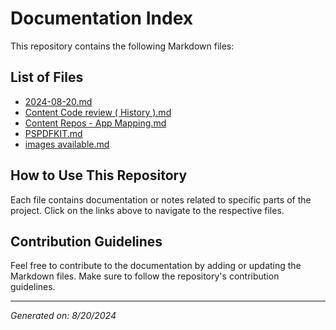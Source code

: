 # Documentation Index

This repository contains the following Markdown files:

## List of Files

- [2024-08-20.md](https://divyansh-sharma-mindtickle.github.io/2024-08-20.html)
- [Content Code review ( History ).md](https://divyansh-sharma-mindtickle.github.io/Content%20Code%20review%20(%20History%20).html)
- [Content Repos - App Mapping.md](https://divyansh-sharma-mindtickle.github.io/Content%20Repos%20-%20App%20Mapping.html)
- [PSPDFKIT.md](https://divyansh-sharma-mindtickle.github.io/PSPDFKIT.html)
- [images available.md](https://divyansh-sharma-mindtickle.github.io/images%20available.html)

## How to Use This Repository

Each file contains documentation or notes related to specific parts of the project. Click on the links above to navigate to the respective files.

## Contribution Guidelines

Feel free to contribute to the documentation by adding or updating the Markdown files. Make sure to follow the repository's contribution guidelines.

---

*Generated on: 8/20/2024*